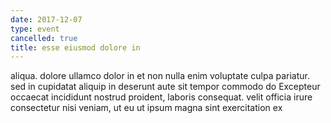 ```yaml
---
date: 2017-12-07
type: event
cancelled: true
title: esse eiusmod dolore in
---
```

aliqua. dolore ullamco dolor in et non nulla enim voluptate culpa pariatur. sed in cupidatat aliquip in deserunt aute sit tempor commodo do Excepteur occaecat incididunt nostrud proident, laboris consequat. velit officia irure consectetur nisi veniam, ut eu ut ipsum magna sint exercitation ex